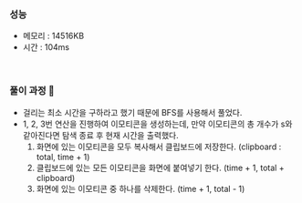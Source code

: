 ### 성능
- 메모리 : 14516KB
- 시간 : 104ms

<br/>


### 풀이 과정 👀 
- 걸리는 최소 시간을 구하라고 했기 때문에 BFS를 사용해서 풀었다.
- 1, 2, 3번 연산을 진행하여 이모티콘을 생성하는데, 만약 이모티콘의 총 개수가 s와 같아진다면 탐색 종료 후 현재 시간을 출력했다.
  1. 화면에 있는 이모티콘을 모두 복사해서 클립보드에 저장한다. (clipboard : total, time + 1)
  2. 클립보드에 있는 모든 이모티콘을 화면에 붙여넣기 한다. (time + 1, total + clipboard)
  3. 화면에 있는 이모티콘 중 하나를 삭제한다. (time + 1, total - 1)

